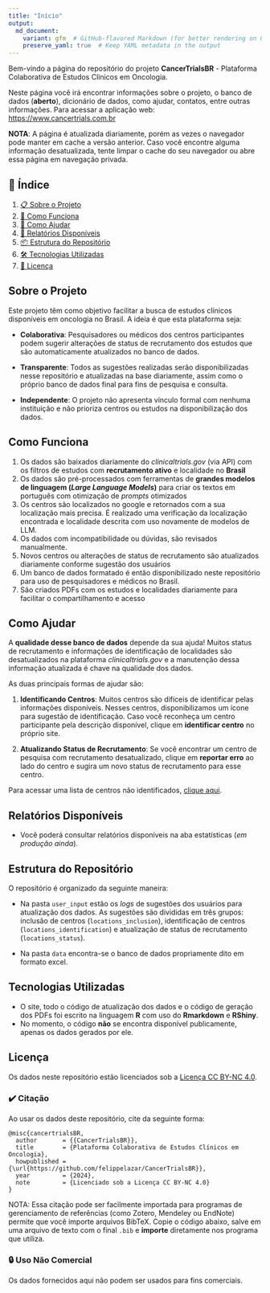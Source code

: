 ```yaml
---
title: "Início"
output: 
  md_document:
    variant: gfm  # GitHub-flavored Markdown (for better rendering on GitHub)
    preserve_yaml: true  # Keep YAML metadata in the output
---
```


Bem-vindo a página do repositório do projeto **CancerTrialsBR** -
Plataforma Colaborativa de Estudos Clinicos em Oncologia.

Neste página você irá encontrar informações sobre o projeto, o banco de
dados (**aberto**), dicionário de dados, como ajudar, contatos, entre
outras informações. Para acessar a aplicação web:
<https://www.cancertrials.com.br>

**NOTA**: A página é atualizada diariamente, porém as vezes o navegador
pode manter em cache a versão anterior. Caso você encontre alguma
informação desatualizada, tente limpar o cache do seu navegador ou abre
essa página em navegação privada.

## 📑 **Índice**

1.  [📋 Sobre o Projeto](#sobre-o-projeto)  
2.  [🚀 Como Funciona](#como-funciona)
3.  [🙌 Como Ajudar](#como-ajudar)
4.  [📄 Relatórios Disponíveis](#relatórios-disponíveis)  
5.  [📦 Estrutura do Repositório](#estrutura-do-repositório)  
6.  [🛠️ Tecnologias Utilizadas](#tecnologias-utilizadas)  
7.  [📝 Licença](#licença)

## **Sobre o Projeto**

Este projeto têm como objetivo facilitar a busca de estudos clínicos
disponíveis em oncologia no Brasil. A ideia é que esta plataforma seja:

- **Colaborativa**: Pesquisadores ou médicos dos centros participantes
  podem sugerir alterações de status de recrutamento dos estudos que são
  automaticamente atualizados no banco de dados.

- **Transparente**: Todos as sugestões realizadas serão disponibilizadas
  nesse repositório e atualizadas na base diariamente, assim como o
  próprio banco de dados final para fins de pesquisa e consulta.

- **Independente**: O projeto não apresenta vínculo formal com nenhuma
  instituição e não prioriza centros ou estudos na disponibilização dos
  dados.

## **Como Funciona**

1.  Os dados são baixados diariamente do *clinicaltrials.gov* (via API)
    com os filtros de estudos com **recrutamento ativo** e localidade no
    **Brasil**
2.  Os dados são pré-processados com ferramentas de **grandes modelos de
    linguagem (*Large Language Models*)** para criar os textos em
    português com otimização de *prompts* otimizados
3.  Os centros são localizados no google e retornados com a sua
    localização mais precisa. É realizado uma verificação da localização
    encontrada e localidade descrita com uso novamente de modelos de
    LLM.
4.  Os dados com incompatibilidade ou dúvidas, são revisados
    manualmente.
5.  Novos centros ou alterações de status de recrutamento são
    atualizados diariamente conforme sugestão dos usuários
6.  Um banco de dados formatado é então disponibilizado neste
    repositório para uso de pesquisadores e médicos no Brasil.
7.  São criados PDFs com os estudos e localidades diariamente para
    facilitar o compartilhamento e acesso

## **Como Ajudar**

A **qualidade desse banco de dados** depende da sua ajuda! Muitos status
de recrutamento e informações de identificação de localidades são
desatualizados na plataforma *clinicaltrials.gov* e a manutenção dessa
informação atualizada é chave na qualidade dos dados.

As duas principais formas de ajudar são:

1.  **Identificando Centros**: Muitos centros são difíceis de
    identificar pelas informações disponíveis. Nesses centros,
    disponibilizamos um ícone para sugestão de identificação. Caso você
    reconheça um centro participante pela descrição disponível, clique
    em **identificar centro** no próprio site.

2.  **Atualizando Status de Recrutamento**: Se você encontrar um centro
    de pesquisa com recrutamento desatualizado, clique em **reportar
    erro** ao lado do centro e sugira um novo status de recrutamento
    para esse centro.

Para acessar uma lista de centros não identificados, [clique
aqui](https://felippelazar.github.io/CancerTrialsBR/cni.html).

## **Relatórios Disponíveis**

- Você poderá consultar relatórios disponíveis na aba estatísticas (*em
  produção ainda*).

## **Estrutura do Repositório**

O repositório é organizado da seguinte maneira:

- Na pasta `user_input` estão os *logs* de sugestões dos usuários para
  atualização dos dados. As sugestões são divididas em três grupos:
  inclusão de centros (`locations_inclusion`), identificação de centros
  (`locations_identification`) e atualização de status de recrutamento
  (`locations_status`).

- Na pasta `data` encontra-se o banco de dados propriamente dito em
  formato excel.

## **Tecnologias Utilizadas**

- O site, todo o código de atualização dos dados e o código de geração
  dos PDFs foi escrito na linguagem **R** com uso do **Rmarkdown** e
  **RShiny**.
- No momento, o código **não** se encontra disponível publicamente,
  apenas os dados gerados por ele.

## **Licença**

Os dados neste repositório estão licenciados sob a [Licença CC BY-NC
4.0](http://creativecommons.org/licenses/by-nc/4.0/).

### ✔️ Citação

Ao usar os dados deste repositório, cite da seguinte forma:

    @misc{cancertrialsBR,
      author       = {{CancerTrialsBR}},
      title        = {Plataforma Colaborativa de Estudos Clínicos em Oncologia},
      howpublished = {\url{https://github.com/felippelazar/CancerTrialsBR}},
      year         = {2024},
      note         = {Licenciado sob a Licença CC BY-NC 4.0}
    }

NOTA: Essa citação pode ser facilmente importada para programas de
gerenciamento de referências (como Zotero, Mendeley ou EndNote) permite
que você importe arquivos BibTeX. Copie o código abaixo, salve em uma
arquivo de texto com o final `.bib` e **importe** diretamente nos
programa que utiliza.

### 🔒 Uso Não Comercial

Os dados fornecidos aqui não podem ser usados para fins comerciais.
